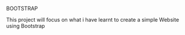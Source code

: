 BOOTSTRAP

This project will focus on what i have learnt to create a simple Website using Bootstrap
